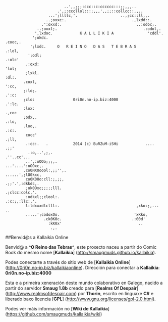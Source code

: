 ```                            ...''',,;;;;;;,,'''...
                          ..',,;;;:ccc::c:cccccc:::;;,,,..
                       .',;:cccllol:::;,,,',,;;::collcc::,,..
                   ...';llllc,'.                   ..,;cc::ll,,.
                  ..;oxxc:.                             .,lxdd::.
                .':oxxd:.                                 ..:odoc;.
              ..;oxxl;.                                      .:odol,.
             ',lxdoc.            K A L L I K I A               'cddl'.
            ';okdc.                                             .cooc,.
           ';lxdc.     O   R E I N O   D A S   T E B R A S       .:lol,
          ';odl;                                                  .:olc'
         .:oxd:                                                    'lol;
         ;lxkl.                                                     :dl:.
        .coxl,                                                      ':cc,
        ;:lo;.                                                      .':c:
        ;clo:                 0ri0n.no-ip.biz:4000                  .':lc.
        :lox:                                                       .,coc
        ;odx,.                                                      .:lo,
        .loo,.                                                      .:c:.
         cocc'                                                     .;ll,
         .:cc:.   .           2014 (c) BuRZuM-iSHi            .... .;;'
          .:o,..',;,.                                       .''..cc'...
         ..',:oOOo;;;,.                                 ...'....':oOOxc,.
        .co0NXOoool:,;;'',.                             ......',;lO0kxc,
         co0K0Oo:cll:;,;;,                               .;;'.',:dkkdc,.
         ;ok0Oxc;;;;;lll.                                 .;clcc:colc,'.
         :odkxl;;clool:.                                  .:c:;,:llc:,'.
         l:ldxxxdlclll:.                                  ,xko:;,... ..
         .....';codoxOo.                                 'xKko,
                 .ck0K0c.                               .:00d'
                   :kK0x'                                  ..
                    .,.
```

##Benvid@s a Kallaikia Online

Benvid@ a **^O Reino das Tebras^**, este proxecto naceu a partir do Comic Book do mesmo nome [**Kallaikia**] (http://smaugmuds.github.io/kallaikia).

Podes conectarte a través do sitio web de [**Kallaikia Online**] (http://0ri0n.no-ip.biz/kallaikiaonline).
Dirección para conectar a **Kallaikia**: **0ri0n.no-ip.biz:4000**

Esta e a primeira xeneraci&oacute;n deste mundo colaborativo en Galego, nacido a partir do servidor **Smaug 1.8b** creado para [**Realms Of Despair**] (http://www.realmsofdespair.com) por **Thorin**, escrito en linguaxe **C#** e liberado baxo licencia [**GPL**] (http://www.gnu.org/licenses/gpl-2.0.html).

Podes ver máis información no [**Wiki de Kallaikia**] (https://github.com/smaugmuds/kallaikia/wiki)
